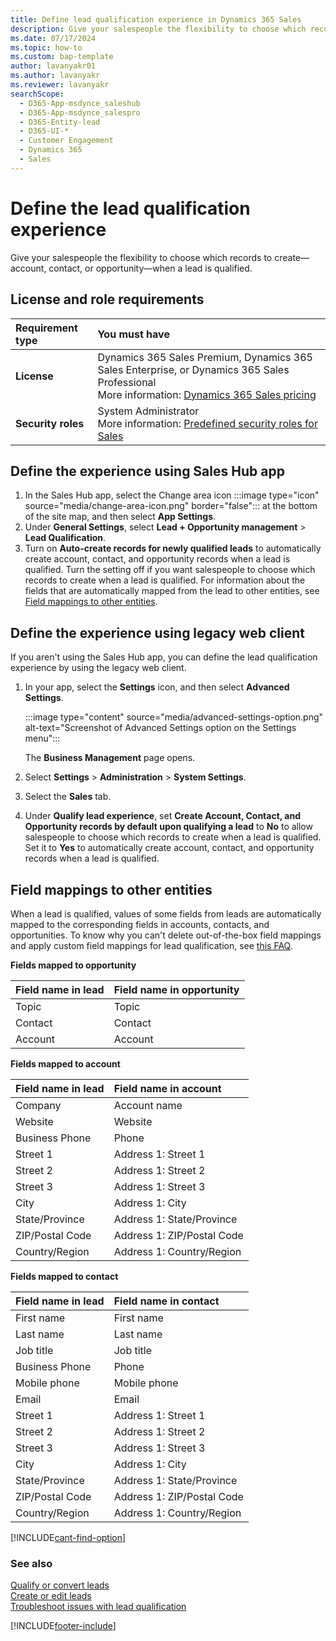 ```yaml
---
title: Define lead qualification experience in Dynamics 365 Sales
description: Give your salespeople the flexibility to choose which records to create—account, contact, or opportunity—when a lead is qualified.
ms.date: 07/17/2024
ms.topic: how-to
ms.custom: bap-template
author: lavanyakr01
ms.author: lavanyakr
ms.reviewer: lavanyakr
searchScope: 
  - D365-App-msdynce_saleshub
  - D365-App-msdynce_salespro
  - D365-Entity-lead
  - D365-UI-*
  - Customer Engagement
  - Dynamics 365
  - Sales
---
```

# Define the lead qualification experience  

Give your salespeople the flexibility to choose which records to create&mdash;account, contact, or opportunity&mdash;when a lead is qualified.

## License and role requirements

| Requirement type | You must have |
|:-----------------|:--------------|
| **License** | Dynamics 365 Sales Premium, Dynamics 365 Sales Enterprise, or Dynamics 365 Sales Professional <br>More information: [Dynamics 365 Sales pricing](https://dynamics.microsoft.com/sales/pricing/) |
| **Security roles** | System Administrator <br> More information: [Predefined security roles for Sales](security-roles-for-sales.md)|

## Define the experience using Sales Hub app

1. In the Sales Hub app, select the Change area icon :::image type="icon" source="media/change-area-icon.png" border="false"::: at the bottom of the site map, and then select **App Settings**.
2. Under **General Settings**, select **Lead + Opportunity management** > **Lead Qualification**.
3. Turn on **Auto-create records for newly qualified leads** to automatically create account, contact, and opportunity records when a lead is qualified. Turn the setting off if you want salespeople to choose which records to create when a lead is qualified. For information about the fields that are automatically mapped from the lead to other entities, see [Field mappings to other entities](#field-mappings-to-other-entities).

## Define the experience using legacy web client

If you aren't using the Sales Hub app, you can define the lead qualification experience by using the legacy web client.

1. In your app, select the **Settings** icon, and then select **Advanced Settings**.

   :::image type="content" source="media/advanced-settings-option.png" alt-text="Screenshot of Advanced Settings option on the Settings menu":::

   The **Business Management** page opens.
2. Select **Settings** > **Administration** > **System Settings**.
3. Select the **Sales** tab.
4. Under **Qualify lead experience**, set **Create Account, Contact, and Opportunity records by default upon qualifying a lead** to **No** to allow salespeople to choose which records to create when a lead is qualified. Set it to **Yes** to automatically create account, contact, and opportunity records when a lead is qualified.

## Field mappings to other entities

When a lead is qualified, values of some fields from leads are automatically mapped to the corresponding fields in accounts, contacts, and opportunities. To know why you can't delete out-of-the-box field mappings and apply custom field mappings for lead qualification, see [this FAQ](faq-lead.md#lead-qualification-custom-field-mappings).

**Fields mapped to opportunity**

| Field name in lead | Field name in opportunity |
|:-------------------|:--------------------------|
| Topic | Topic |
| Contact | Contact |
| Account | Account |

**Fields mapped to account**

| Field name in lead | Field name in account |
|:-------------------|:----------------------|
| Company | Account name |
| Website | Website |
| Business Phone | Phone |
| Street 1 | Address 1: Street 1 |
| Street 2 | Address 1: Street 2 |
| Street 3 | Address 1: Street 3 |
| City | Address 1: City |
| State/Province | Address 1: State/Province |
| ZIP/Postal Code | Address 1: ZIP/Postal Code |
| Country/Region | Address 1: Country/Region |

**Fields mapped to contact**

| Field name in lead | Field name in contact |
|:-------------------|:----------------------|
| First name | First name |
| Last name | Last name |
| Job title | Job title |
| Business Phone | Phone |
| Mobile phone | Mobile phone |
| Email | Email |
| Street 1 | Address 1: Street 1 |
| Street 2 | Address 1: Street 2 |
| Street 3 | Address 1: Street 3 |
| City | Address 1: City |
| State/Province | Address 1: State/Province |
| ZIP/Postal Code | Address 1: ZIP/Postal Code |
| Country/Region | Address 1: Country/Region |

[!INCLUDE[cant-find-option](../includes/cant-find-option.md)] 

### See also
[Qualify or convert leads](qualify-lead-convert-opportunity-sales.md)  
[Create or edit leads](create-edit-lead-sales.md)  
[Troubleshoot issues with lead qualification](/troubleshoot/dynamics-365/sales/troubleshoot-lead-qualification-issues-for-system-admin)

[!INCLUDE[footer-include](../includes/footer-banner.md)]
